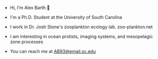 - Hi, I’m Alex Barth 👋
- I'm a Ph.D. Student at the University of South Carolina
- I work in Dr. Josh Stone's zooplankton ecology lab. zoo-plankton.net
- I am interesting in ocean protists, imaging systems, and mesopelagic zone processes

- You can reach me at AB93@email.sc.edu
